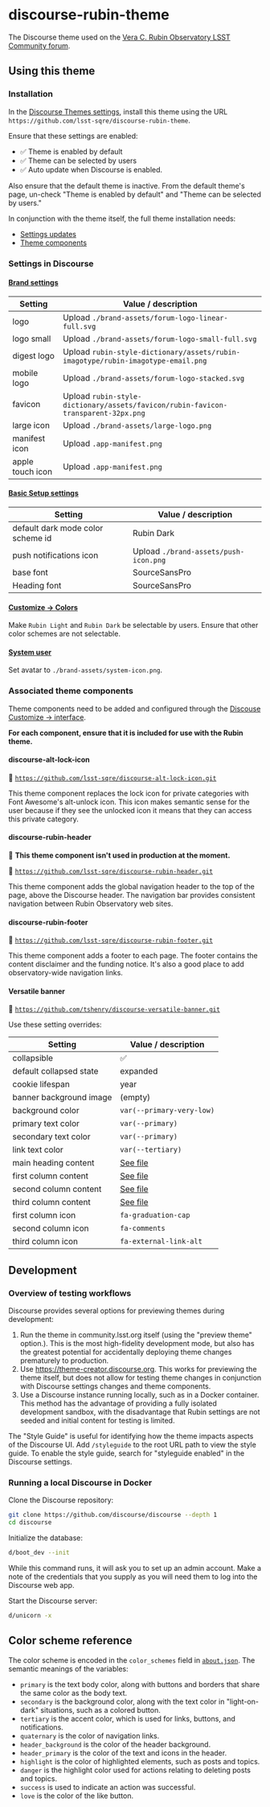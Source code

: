 # discourse-rubin-theme

The Discourse theme used on the [Vera C. Rubin Observatory LSST Community forum](https://community.lsst.org).

## Using this theme

### Installation

In the [Discourse Themes settings](https://community.lsst.org/admin/customize/themes), install this theme using the URL `https://github.com/lsst-sqre/discourse-rubin-theme`.

Ensure that these settings are enabled:

- :white_check_mark: Theme is enabled by default
- :white_check_mark: Theme can be selected by users
- :white_check_mark: Auto update when Discourse is enabled.

Also ensure that the default theme is inactive. From the default theme's page, un-check "Theme is enabled by default" and "Theme can be selected by users."

In conjunction with the theme itself, the full theme installation needs:

- [Settings updates](#settings-in-discourse)
- [Theme components](#associated-theme-components)

### Settings in Discourse

#### [Brand settings](https://community.lsst.org/admin/site_settings/category/branding)

| Setting | Value / description |
| --- | --- |
| logo | Upload `./brand-assets/forum-logo-linear-full.svg` |
| logo small | Upload `./brand-assets/forum-logo-small-full.svg` |
| digest logo | Upload `rubin-style-dictionary/assets/rubin-imagotype/rubin-imagotype-email.png` |
| mobile logo | Upload `./brand-assets/forum-logo-stacked.svg` |
| favicon | Upload `rubin-style-dictionary/assets/favicon/rubin-favicon-transparent-32px.png` |
| large icon | Upload `./brand-assets/large-logo.png` |
| manifest icon | Upload `.app-manifest.png` |
| apple touch icon | Upload `.app-manifest.png` |

#### [Basic Setup settings](https://community.lsst.org/admin/site_settings/category/basic)

| Setting                           | Value / description                   |
| --------------------------------- | ------------------------------------- |
| default dark mode color scheme id | Rubin Dark                            |
| push notifications icon           | Upload `./brand-assets/push-icon.png` |
| base font                         | SourceSansPro                         |
| Heading font                      | SourceSansPro                         |

#### [Customize → Colors](https://community.lsst.org/admin/customize/colors)

Make `Rubin Light` and `Rubin Dark` be selectable by users. Ensure that other color schemes are not selectable.

#### [System user](https://community.lsst.org/u/system/preferences/account)

Set avatar to `./brand-assets/system-icon.png`.

### Associated theme components

Theme components need to be added and configured through the [Discouse Customize → interface](https://community.lsst.org/admin/customize/themes).

**For each component, ensure that it is included for use with the Rubin theme.**

#### discourse-alt-lock-icon

:link: [`https://github.com/lsst-sqre/discourse-alt-lock-icon.git`](https://github.com/lsst-sqre/discourse-alt-lock-icon)

This theme component replaces the lock icon for private categories with Font Awesome's alt-unlock icon. This icon makes semantic sense for the user because if they see the unlocked icon it means that they can access this private category.

#### discourse-rubin-header

:no_entry_sign: **This theme component isn't used in production at the moment.**

:link: [`https://github.com/lsst-sqre/discourse-rubin-header.git`](https://github.com/lsst-sqre/discourse-rubin-header)

This theme component adds the global navigation header to the top of the page, above the Discourse header. The navigation bar provides consistent navigation between Rubin Observatory web sites.

#### discourse-rubin-footer

:link: [`https://github.com/lsst-sqre/discourse-rubin-footer.git`](https://github.com/lsst-sqre/discourse-rubin-footer)

This theme component adds a footer to each page. The footer contains the content disclaimer and the funding notice. It's also a good place to add observatory-wide navigation links.

#### Versatile banner

:link: [`https://github.com/tshenry/discourse-versatile-banner.git`](https://github.com/tshenry/discourse-versatile-banner.git)

Use these setting overrides:

| Setting | Value / description |
| --- | --- |
| collapsible | :white_check_mark: |
| default collapsed state | expanded |
| cookie lifespan | year |
| banner background image | (empty) |
| background color | `var(--primary-very-low)` |
| primary text color | `var(--primary)` |
| secondary text color | `var(--primary)` |
| link text color | `var(--tertiary)` |
| main heading content | [See file](./configuration/versatile-banner/main-heading-content.html) |
| first column content | [See file](./configuration/versatile-banner/first-column-content.html) |
| second column content | [See file](./configuration/versatile-banner/second-column-content.html) |
| third column content | [See file](./configuration/versatile-banner/third-column-content.html) |
| first column icon | `fa-graduation-cap` |
| second column icon | `fa-comments` |
| third column icon | `fa-external-link-alt` |

## Development

### Overview of testing workflows

Discourse provides several options for previewing themes during development:

1. Run the theme in community.lsst.org itself (using the "preview theme" option.). This is the most high-fidelity development mode, but also has the greatest potential for accidentally deploying theme changes prematurely to production.
2. Use https://theme-creator.discourse.org. This works for previewing the theme itself, but does not allow for testing theme changes in conjunction with Discourse settings changes and theme components.
3. Use a Discourse instance running locally, such as in a Docker container. This method has the advantage of providing a fully isolated development sandbox, with the disadvantage that Rubin settings are not seeded and initial content for testing is limited.

The "Style Guide" is useful for identifying how the theme impacts aspects of the Discourse UI. Add `/styleguide` to the root URL path to view the style guide. To enable the style guide, search for "styleguide enabled" in the Discourse settings.

### Running a local Discourse in Docker

Clone the Discourse repository:

```sh
git clone https://github.com/discourse/discourse --depth 1
cd discourse
```

Initialize the database:

```sh
d/boot_dev --init
```

While this command runs, it will ask you to set up an admin account. Make a note of the credentials that you supply as you will need them to log into the Discourse web app.

Start the Discourse server:

```sh
d/unicorn -x
```

## Color scheme reference

The color scheme is encoded in the `color_schemes` field in [`about.json`](./about.json). The semantic meanings of the variables:

- `primary` is the text body color, along with buttons and borders that share the same color as the body text.
- `secondary` is the background color, along with the text color in "light-on-dark" situations, such as a colored button.
- `tertiary` is the accent color, which is used for links, buttons, and notifications.
- `quaternary` is the color of navigation links.
- `header_background` is the color of the header background.
- `header_primary` is the color of the text and icons in the header.
- `highlight` is the color of highlighted elements, such as posts and topics.
- `danger` is the highlight color used for actions relating to deleting posts and topics.
- `success` is used to indicate an action was successful.
- `love` is the color of the like button.
